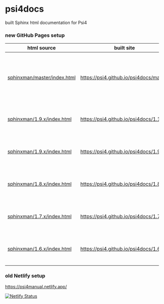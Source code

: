 # psi4docs
built Sphinx html documentation for Psi4

### new GitHub Pages setup

| html source | built site | how |
| ---- | ---- | ---- |
| [sphinxman/master/index.html](sphinxman/master/index.html) | https://psi4.github.io/psi4docs/master | pushed by psi4/psi4 GHA upon commit to master |
| [sphinxman/1.9.x/index.html](sphinxman/1.10.x/index.html) | https://psi4.github.io/psi4docs/1.10.x | hand-copy snapshot dir upon release |
| [sphinxman/1.9.x/index.html](sphinxman/1.9.x/index.html) | https://psi4.github.io/psi4docs/1.9.x | hand-copy snapshot dir upon release |
| [sphinxman/1.8.x/index.html](sphinxman/1.8.x/index.html) | https://psi4.github.io/psi4docs/1.8.x | hand-copy snapshot dir upon release |
| [sphinxman/1.7.x/index.html](sphinxman/1.7.x/index.html) | https://psi4.github.io/psi4docs/1.7.x | hand-copy snapshot dir upon release |
| [sphinxman/1.6.x/index.html](sphinxman/1.6.x/index.html) | https://psi4.github.io/psi4docs/1.6.x | hand-copy snapshot dir upon release |


### old Netlify setup

https://psi4manual.netlify.app/

[![Netlify Status](https://api.netlify.com/api/v1/badges/d9f6ba2d-e395-4d7f-96ca-968e55bac9c6/deploy-status)](https://app.netlify.com/sites/psi4manual/deploys)

